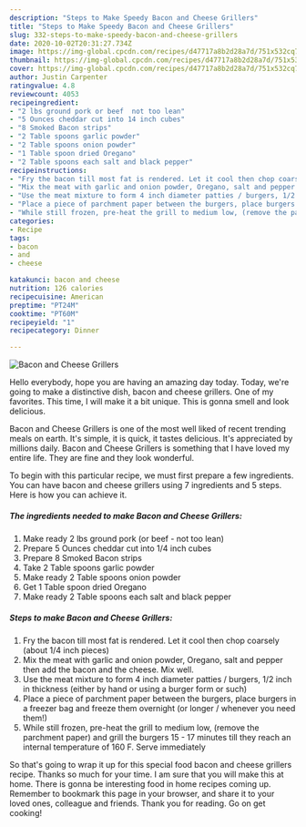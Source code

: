 ```yaml
---
description: "Steps to Make Speedy Bacon and Cheese Grillers"
title: "Steps to Make Speedy Bacon and Cheese Grillers"
slug: 332-steps-to-make-speedy-bacon-and-cheese-grillers
date: 2020-10-02T20:31:27.734Z
image: https://img-global.cpcdn.com/recipes/d47717a8b2d28a7d/751x532cq70/bacon-and-cheese-grillers-recipe-main-photo.jpg
thumbnail: https://img-global.cpcdn.com/recipes/d47717a8b2d28a7d/751x532cq70/bacon-and-cheese-grillers-recipe-main-photo.jpg
cover: https://img-global.cpcdn.com/recipes/d47717a8b2d28a7d/751x532cq70/bacon-and-cheese-grillers-recipe-main-photo.jpg
author: Justin Carpenter
ratingvalue: 4.8
reviewcount: 4053
recipeingredient:
- "2 lbs ground pork or beef  not too lean"
- "5 Ounces cheddar cut into 14 inch cubes"
- "8 Smoked Bacon strips"
- "2 Table spoons garlic powder"
- "2 Table spoons onion powder"
- "1 Table spoon dried Oregano"
- "2 Table spoons each salt and black pepper"
recipeinstructions:
- "Fry the bacon till most fat is rendered. Let it cool then chop coarsely (about 1/4 inch pieces)"
- "Mix the meat with garlic and onion powder, Oregano, salt and pepper then add the bacon and the cheese. Mix well."
- "Use the meat mixture to form 4 inch diameter patties / burgers, 1/2 inch in thickness (either by hand or using a burger form or such)"
- "Place a piece of parchment paper between the burgers, place burgers in a freezer bag and freeze them overnight (or longer / whenever you need them!)"
- "While still frozen, pre-heat the grill to medium low, (remove the parchment paper) and grill the burgers 15 - 17 minutes till they reach an internal temperature of 160 F. Serve immediately"
categories:
- Recipe
tags:
- bacon
- and
- cheese

katakunci: bacon and cheese 
nutrition: 126 calories
recipecuisine: American
preptime: "PT24M"
cooktime: "PT60M"
recipeyield: "1"
recipecategory: Dinner

---
```



![Bacon and Cheese Grillers](https://img-global.cpcdn.com/recipes/d47717a8b2d28a7d/751x532cq70/bacon-and-cheese-grillers-recipe-main-photo.jpg)

Hello everybody, hope you are having an amazing day today. Today, we're going to make a distinctive dish, bacon and cheese grillers. One of my favorites. This time, I will make it a bit unique. This is gonna smell and look delicious.

Bacon and Cheese Grillers is one of the most well liked of recent trending meals on earth. It's simple, it is quick, it tastes delicious. It's appreciated by millions daily. Bacon and Cheese Grillers is something that I have loved my entire life. They are fine and they look wonderful.




To begin with this particular recipe, we must first prepare a few ingredients. You can have bacon and cheese grillers using 7 ingredients and 5 steps. Here is how you can achieve it.

<!--inarticleads1-->

##### The ingredients needed to make Bacon and Cheese Grillers:

1. Make ready 2 lbs ground pork (or beef - not too lean)
1. Prepare 5 Ounces cheddar cut into 1/4 inch cubes
1. Prepare 8 Smoked Bacon strips
1. Take 2 Table spoons garlic powder
1. Make ready 2 Table spoons onion powder
1. Get 1 Table spoon dried Oregano
1. Make ready 2 Table spoons each salt and black pepper




<!--inarticleads2-->

##### Steps to make Bacon and Cheese Grillers:

1. Fry the bacon till most fat is rendered. Let it cool then chop coarsely (about 1/4 inch pieces)
1. Mix the meat with garlic and onion powder, Oregano, salt and pepper then add the bacon and the cheese. Mix well.
1. Use the meat mixture to form 4 inch diameter patties / burgers, 1/2 inch in thickness (either by hand or using a burger form or such)
1. Place a piece of parchment paper between the burgers, place burgers in a freezer bag and freeze them overnight (or longer / whenever you need them!)
1. While still frozen, pre-heat the grill to medium low, (remove the parchment paper) and grill the burgers 15 - 17 minutes till they reach an internal temperature of 160 F. Serve immediately




So that's going to wrap it up for this special food bacon and cheese grillers recipe. Thanks so much for your time. I am sure that you will make this at home. There is gonna be interesting food in home recipes coming up. Remember to bookmark this page in your browser, and share it to your loved ones, colleague and friends. Thank you for reading. Go on get cooking!
